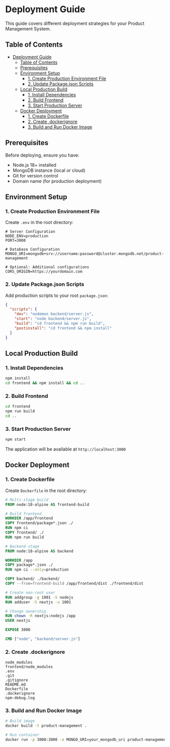 # Deployment Guide

This guide covers different deployment strategies for your Product Management System.

## Table of Contents

- [Deployment Guide](#deployment-guide)
  - [Table of Contents](#table-of-contents)
  - [Prerequisites](#prerequisites)
  - [Environment Setup](#environment-setup)
    - [1. Create Production Environment File](#1-create-production-environment-file)
    - [2. Update Package.json Scripts](#2-update-packagejson-scripts)
  - [Local Production Build](#local-production-build)
    - [1. Install Dependencies](#1-install-dependencies)
    - [2. Build Frontend](#2-build-frontend)
    - [3. Start Production Server](#3-start-production-server)
  - [Docker Deployment](#docker-deployment)
    - [1. Create Dockerfile](#1-create-dockerfile)
    - [2. Create .dockerignore](#2-create-dockerignore)
    - [3. Build and Run Docker Image](#3-build-and-run-docker-image)

## Prerequisites

Before deploying, ensure you have:

- Node.js 18+ installed
- MongoDB instance (local or cloud)
- Git for version control
- Domain name (for production deployment)

## Environment Setup

### 1. Create Production Environment File

Create `.env` in the root directory:

```env
# Server Configuration
NODE_ENV=production
PORT=3000

# Database Configuration
MONGO_URI=mongodb+srv://username:password@cluster.mongodb.net/product-management

# Optional: Additional configurations
CORS_ORIGIN=https://yourdomain.com
```

### 2. Update Package.json Scripts

Add production scripts to your root `package.json`:

```json
{
  "scripts": {
    "dev": "nodemon backend/server.js",
    "start": "node backend/server.js",
    "build": "cd frontend && npm run build",
    "postinstall": "cd frontend && npm install"
  }
}
```

## Local Production Build

### 1. Install Dependencies

```bash
npm install
cd frontend && npm install && cd ..
```

### 2. Build Frontend

```bash
cd frontend
npm run build
cd ..
```

### 3. Start Production Server

```bash
npm start
```

The application will be available at `http://localhost:3000`

## Docker Deployment

### 1. Create Dockerfile

Create `Dockerfile` in the root directory:

```dockerfile
# Multi-stage build
FROM node:18-alpine AS frontend-build

# Build frontend
WORKDIR /app/frontend
COPY frontend/package*.json ./
RUN npm ci
COPY frontend/ ./
RUN npm run build

# Backend stage
FROM node:18-alpine AS backend

WORKDIR /app
COPY package*.json ./
RUN npm ci --only=production

COPY backend/ ./backend/
COPY --from=frontend-build /app/frontend/dist ./frontend/dist

# Create non-root user
RUN addgroup -g 1001 -S nodejs
RUN adduser -S nextjs -u 1001

# Change ownership
RUN chown -R nextjs:nodejs /app
USER nextjs

EXPOSE 3000

CMD ["node", "backend/server.js"]
```

### 2. Create .dockerignore

```dockerignore
node_modules
frontend/node_modules
.env
.git
.gitignore
README.md
Dockerfile
.dockerignore
npm-debug.log
```

### 3. Build and Run Docker Image

```bash
# Build image
docker build -t product-management .

# Run container
docker run -p 3000:3000 -e MONGO_URI=your_mongodb_uri product-management
```